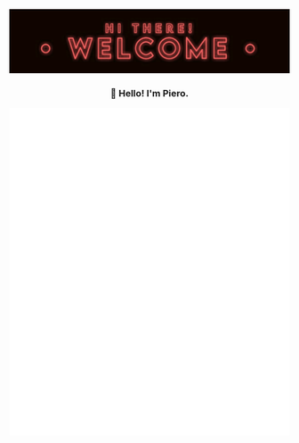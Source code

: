 <!--
insert some gifs here
-->

<img src="https://github.com/pieromig93/pieromig93/blob/main/welcome.gif"/>

<h3 align="center">👋 Hello! I'm Piero.</h3>

<img align="left" src="https://github.com/pieromig93/github-stats-transparent/blob/output/generated/languages.svg"/>
<img src="https://github.com/pieromig93/github-stats-transparent/blob/output/generated/overview.svg"/>
